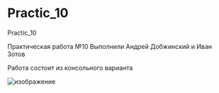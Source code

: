 # Practic_10
Practic_10







Практическая работа №10
Выполнили Андрей Добжинский и Иван Зотов



Работа состоит из консольного варианта 




![изображение](https://github.com/user-attachments/assets/a6cc4fd6-7a60-4366-b158-8dcb0fefa0e8)
